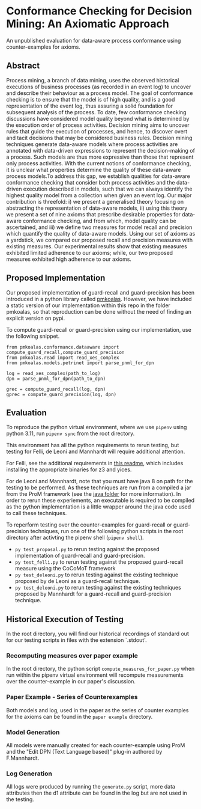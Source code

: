 # Conformance Checking for Decision Mining: An Axiomatic Approach

An unpublished evaluation for data-aware process conformance using counter-examples for axioms.
## Abstract

Process mining, a branch of data mining, uses the observed historical 
executions of business processes (as recorded in an event log) to uncover and 
describe their behaviour as a process model. The goal of conformance checking 
is to ensure that the model is of high quality, and is a good representation 
of the event log, thus assuring a solid foundation for subsequent analysis of 
the process. To date, few conformance checking discussions have considered 
model quality beyond what is determined by the execution order of process 
activities. Decision mining aims to uncover rules that guide the execution of 
processes, and hence, to discover overt and tacit decisions that may be 
considered business rules. Decision mining techniques generate data-aware 
models where process activities are annotated with data-driven expressions to 
represent the decision-making of a process. Such models are thus more 
expressive than those that represent only process activities. With the current 
notions of conformance checking, it is unclear what properties determine the 
quality of these data-aware process models.To address this gap, we establish 
qualities for data-aware conformance checking that consider both process 
activities and the data-driven execution described in models, such that we can 
always identify the highest quality model from a collection when given an event 
log. Our major contribution is threefold: i) we present a generalised theory 
focusing on abstracting the representation of data-aware models, ii) using 
this theory we present a set of nine axioms that prescribe desirable properties 
for data-aware conformance checking, and from which, model quality can be 
ascertained, and iii) we define two measures for model recall and precision 
which quantify the quality of data-aware models. Using our set of axioms as 
a yardstick, we compared our proposed recall and precision measures with 
existing measures. Our experimental results show that existing measures 
exhibited limited adherence to our axioms; while, our two proposed measures 
exhibited high adherence to our axioms.

## Proposed Implementation

Our proposed implementation of guard-recall and guard-precision has been 
introduced in a python library called 
[pmkoalas](https://github.com/AdamBanham/koalas).
However, we have included a static version of our implementation within this
repo in the folder pmkoalas, so that reproduction can be done without the need
of finding an explicit version on pypi.  

To compute guard-recall or guard-precision using our implementation, use
the following snippet.
```python3
from pmkoalas.conformance.dataaware import compute_guard_recall,compute_guard_precision
from pmkoalas.read import read_xes_complex
from pmkoalas.models.petrinet import parse_pnml_for_dpn

log = read_xes_complex(path_to_log)
dpn = parse_pnml_for_dpn(path_to_dpn)

grec = compute_guard_recall(log, dpn)
gprec = compute_guard_precision(log, dpn)
```

## Evaluation

To reproduce the python virtual environment, where we use `pipenv` using 
python 3.11, run `pipenv sync` from the root directory.

This environment has all the python requirements to rerun testing, but testing
for Felli, de Leoni and Mannhardt will require additional attention.

For Felli, see the additional requirements in [this readme](felli/readme.md), 
which includes installing the appropriate binaries for z3 and yices.

For de Leoni and Mannhardt, note that you must have java 8 on path for the 
testing to be performed. As these techniques are run from a compiled a jar from 
the ProM framework (see the [java folder](java/readme.md) for more information).
In order to rerun these experiements, an executable is required to be compiled as
the python implementation is a little wrapper around the java code used to call
these techniques.

To reperform testing over the counter-examples for guard-recall or guard-precision
techniques, run one of the following python scripts in the root directory after
activting the pipenv shell (`pipenv shell`).
 - `py test_proposal.py` to rerun testing against the proposed implementation
    of guard-recall and guard-precision.
 - `py test_felli.py` to rerun testing against the proposed guard-recall 
    measure using the CoCoMoT framework 
 - `py test_deleoni.py` to rerun testing against the existing technique proposed
    by de Leoni as a guard-recall technique.
 -  `py test_deleoni.py` to rerun testing against the existing techniques proposed
    by Mannhardt for a guard-recall and guard-precision technique.

## Historical Execution of Testing

In the root directory, you will find our historical recordings of standard out
for our testing scripts in files with the extension `.stdout'.

### Recomputing measures over paper example

In the root directory, the python script `compute_measures_for_paper.py` when 
run within the pipenv virtual environment will recompute measurements over 
the counter-example in our paper's discussion.

### Paper Example - Series of Counterexamples
Both models and log, used in the paper as the series of counter examples for 
the axioms can be found in the `paper example` directory.

### Model Generation
All models were manually created for each counter-example using ProM and the 
"Edit DPN (Text Language based)" plug-in authored by F.Mannhardt.

### Log Generation
All logs were produced by running the `generate.py` script, more data attributes
then the d1 attribute can be found in the log but are not used in the testing.
